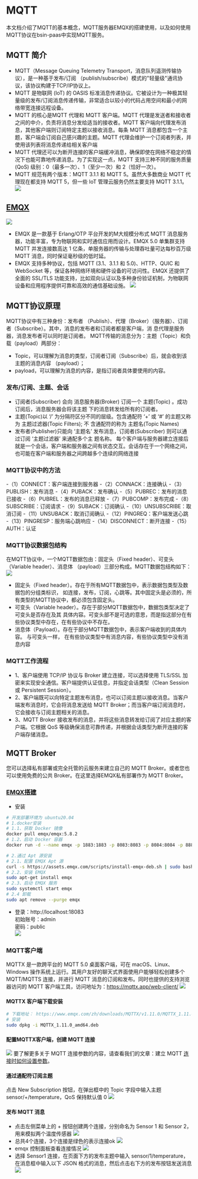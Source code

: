 # MQTT
本文档介绍了MQTT的基本概念，MQTT服务器EMQX的搭建使用，以及如何使用MQTT协议在bsin-paas中实现MQTT服务。

## MQTT 简介
- MQTT（Message Queuing Telemetry Transport，消息队列遥测传输协议），是一种基于发布/订阅 （publish/subscribe）模式的"轻量级"通讯协议，该协议构建于TCP/IP协议上。
- MQTT 是物联网 (IoT) 的 OASIS 标准消息传递协议。它被设计为一种极其轻量级的发布/订阅消息传递传输，非常适合以较小的代码占用空间和最小的网络带宽连接远程设备。  
- MQTT 的核心是MQTT 代理和 MQTT 客户端。MQTT 代理是发送者和接收者之间的中介，负责将消息分发给适当的接收者。MQTT 客户端向代理发布消息，其他客户端则订阅特定主题以接收消息。每条 MQTT 消息都包含一个主题，客户端会订阅自己感兴趣的主题。MQTT 代理会维护一个订阅者列表，并使用该列表将消息传递给相关客户端
- MQTT 代理还可以为断开连接的客户端缓冲消息，确保即使在网络不稳定的情况下也能可靠地传递消息。为了实现这一点，MQTT 支持三种不同的服务质量(QoS) 级别：0（最多一次）、1（至少一次）和 2（恰好一次）。
- MQTT 规范有两个版本：MQTT 3.1.1 和 MQTT 5。虽然大多数商业 MQTT 代理现在都支持 MQTT 5，但一些 IoT 管理云服务仍然主要支持 MQTT 3.1.1。
  ![](./assets/MQTT.png)

## [EMQX](https://docs.emqx.com/zh/emqx/v5.5/)
![](./assets/EMQX_platform.png)
- EMQX 是一款基于 Erlang/OTP 平台开发的M大规模分布式 MQTT 消息服务器，功能丰富，专为物联网和实时通信应用而设计。EMQX 5.0 单集群支持 MQTT 并发连接数高达 1 亿条，单服务器的传输与处理吞吐量可达每秒百万级 MQTT 消息，同时保证毫秒级的低时延。
- EMQX 支持多种协议，包括 MQTT (3.1、3.1.1 和 5.0)、HTTP、QUIC 和 WebSocket 等，保证各种网络环境和硬件设备的可访问性。EMQX 还提供了全面的 SSL/TLS 功能支持，比如双向认证以及多种身份验证机制，为物联网设备和应用程序提供可靠和高效的通信基础设施。
![](./assets/EMQX.png)


## MQTT协议原理
MQTT协议中有三种身份：发布者 （Publish）、代理（Broker）（服务器）、订阅者（Subscribe）。其中，消息的发布者和订阅者都是客户端，消 息代理是服务器，消息发布者可以同时是订阅者。 MQTT传输的消息分为：主题（Topic）和负载（payload）两部分：
- Topic，可以理解为消息的类型，订阅者订阅（Subscribe）后，就会收到该主题的消息内容 （payload）；
- payload，可以理解为消息的内容，是指订阅者具体要使用的内容。

### 发布/订阅、主题、会话
- 订阅者(Subscriber) 会向 消息服务器(Broker) 订阅一个 主题(Topic) 。成功订阅后，消息服务器会将该主题 下的消息转发给所有的订阅者。
- 主题(Topic)以 ‘/’ 为分隔符区分不同的层级。包含通配符 ‘+’ 或 ‘#’ 的主题又称为 主题过滤器(Topic Filters); 不 含通配符的称为 主题名(Topic Names)
- 发布者(Publisher)只能向 ‘主题名’ 发布消息，订阅者(Subscriber) 则可以通过订阅 ‘主题过滤器’ 来通配多个主 题名称。
每个客户端与服务器建立连接后就是一个会话，客户端和服务器之间有状态交互。会话存在于一个网络之间， 也可能在客户端和服务器之间跨越多个连续的网络连接

### MQTT协议中的方法
-（1）CONNECT：客户端连接到服务器
-（2）CONNACK：连接确认
-（3）PUBLISH：发布消息
-（4）PUBACK：发布确认
-（5）PUBREC：发布的消息已接收
-（6）PUBREL：发布的消息已释放
-（7）PUBCOMP：发布完成
-（8）SUBSCRIBE：订阅请求
-（9）SUBACK：订阅确认
-（10）UNSUBSCRIBE：取消订阅
-（11）UNSUBACK：取消订阅确认
-（12）PINGREQ：客户端发送心跳
-（13）PINGRESP：服务端心跳响应
-（14）DISCONNECT：断开连接
-（15）AUTH：认证

### MQTT协议数据包结构
在MQTT协议中，一个MQTT数据包由：固定头（Fixed header）、可变头（Variable header）、消息体 （payload）三部分构成。MQTT数据包结构如下：
![](./assets/mqtt-message.png)
- 固定头（Fixed header）。存在于所有MQTT数据包中，表示数据包类型及数据包的分组类标识， 如连接，发布，订阅，心跳等。其中固定头是必须的，所有类型的MQTT协议中，都必须包含固定头。
- 可变头（Variable header）。存在于部分MQTT数据包中，数据包类型决定了可变头是否存在及其 具体内容。可变头部不是可选的意思，而是指这部分在有些协议类型中存在，在有些协议中不存在。
- 消息体（Payload）。存在于部分MQTT数据包中，表示客户端收到的具体内容。 与可变头一样， 在有些协议类型中有消息内容，有些协议类型中没有消息内容

### MQTT工作流程
- 1、客户端使用 TCP/IP 协议与 Broker 建立连接，可以选择使用 TLS/SSL 加密来实现安全通信。客户端提供认证信息，并指定会话类型（Clean Session 或 Persistent Session）。
- 2、客户端既可以向特定主题发布消息，也可以订阅主题以接收消息。当客户端发布消息时，它会将消息发送给 MQTT Broker；而当客户端订阅消息时，它会接收与订阅主题相关的消息。
- 3、MQTT Broker 接收发布的消息，并将这些消息转发给订阅了对应主题的客户端。它根据 QoS 等级确保消息可靠传递，并根据会话类型为断开连接的客户端存储消息。


## MQTT Broker
您可以选择私有部署或完全托管的云服务来建立自己的 MQTT Broker。或者您也可以使用免费的公共 Broker。在这里选择EMQX私有部署作为 MQTT Broker。
### [EMQX搭建](https://docs.emqx.com/zh/emqx/latest/deploy/install-ubuntu-ce.html)
- 安装
~~~bash
# 开发部署环境为 ubuntu20.04
# 1.docker安装
# 1.1、获取 Docker 镜像
docker pull emqx/emqx:5.8.2
# 1.2、启动 Docker 容器
docker run -d --name emqx -p 1883:1883 -p 8083:8083 -p 8084:8084 -p 8883:8883 -p 18083:18083 emqx/emqx:5.8.2

# 2.通过 Apt 源安装
# 2.1、配置 EMQX Apt 源
curl -s https://assets.emqx.com/scripts/install-emqx-deb.sh | sudo bash
# 2.2、安装 EMQX
sudo apt-get install emqx
# 2.3、启动 EMQX 服务
sudo systemctl start emqx
# 2.4 卸载
sudo apt remove --purge emqx
~~~
- 登录：http://localhost:18083  
初始账号：admin  
密码：public  
![](./assets/emqx_dashboard.png)


### MQTT客户端 
MQTTX 是一款跨平台的 MQTT 5.0 桌面客户端，可在 macOS、Linux、Windows 操作系统上运行。其用户友好的聊天式界面使用户能够轻松创建多个 MQTT/MQTTS 连接，并进行 MQTT 消息的订阅和发布。同时也提供的支持浏览器访问的 MQTT 客户端工具，访问地址为：https://mqttx.app/web-client/
![](./assets/MQTTX.svg)
#### MQTTX 客户端下载安装
~~~bash
# 下载地址： https://www.emqx.com/zh/downloads/MQTTX/v1.11.0/MQTTX_1.11.0_amd64.deb
# 安装
sudo dpkg -i MQTTX_1.11.0_amd64.deb
~~~

#### 配置MQTTX客户端，创建 MQTT 连接
![](./assets/create_mqtt_connect.png)
要了解更多关于 MQTT 连接参数的内容，请查看我们的文章：建立 MQTT [连接时如何设置参数](https://www.emqx.com/zh/blog/how-to-set-parameters-when-establishing-an-mqtt-connection)。


#### 通过通配符订阅主题
点击 New Subscription 按钮，在弹出框中的 Topic 字段中输入主题 sensor/+/temperature，QoS 保持默认值 0
![](./assets/mqttx_subscribe.png)

#### 发布 MQTT 消息
- 点击左侧菜单上的 + 按钮创建两个连接，分别命名为 Sensor 1 和 Sensor 2，用来模拟两个温度传感器
![](./assets/mqttx_sensor.png)
- 总共4个连接，3个连接是绿色的表示连接ok
![](./assets/mqttx_3.png)
- emqx 控制面板查看连接情况
![](./assets/emqx_client_lists.png)
- 选择 Sensor1 连接，在页面下方的发布主题中输入 sensor/1/temperature，在消息框中输入以下 JSON 格式的消息，然后点击右下方的发布按钮发送消息
![](./assets/sensor1_pub.png)